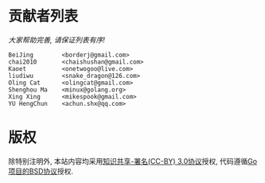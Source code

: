 # 贡献者列表


*大家帮助完善, 请保证列表有序!*

```
BeiJing        <borderj@gmail.com>
chai2010       <chaishushan@gmail.com>
Kaoet          <onetwogoo@live.com>
liudiwu        <snake_dragon@126.com>
Oling Cat      <olingcat@gmail.com>
Shenghou Ma    <minux@golang.org>
Xing Xing      <mikespook@gmail.com>
YU HengChun    <achun.shx@qq.com>
```

# 版权

除特别注明外, 本站内容均采用[知识共享-署名(CC-BY) 3.0协议](http://creativecommons.org/licenses/by/3.0/)授权, 代码遵循[Go项目的BSD协议](http://golang.org/LICENSE)授权.

